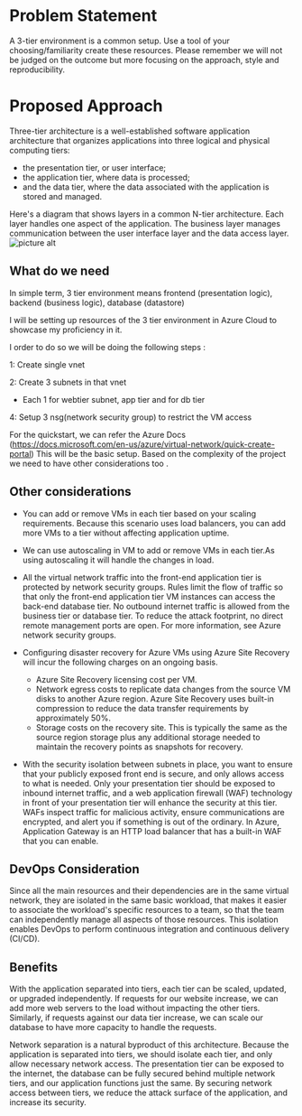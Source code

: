 # Problem Statement

A 3-tier environment is a common setup. Use a tool of your choosing/familiarity create these resources. Please remember we will not be judged on the outcome but more focusing on the approach, style and reproducibility. 

# Proposed Approach

Three-tier architecture is a well-established software application architecture that organizes applications into three logical and physical computing tiers: 
* the presentation tier, or user interface; 
* the application tier, where data is processed;
* and the data tier, where the data associated with the application is stored and managed.

Here's a diagram that shows layers in a common N-tier architecture. Each layer handles one aspect of the application. The business layer manages communication between the user interface layer and the data access layer.
![picture alt]()

## What do we need

In simple term, 3 tier environment means frontend (presentation logic), backend (business logic), database (datastore)

I will be setting up resources of the 3 tier environment in Azure Cloud to showcase my proficiency in it.

I order to do so we will be doing the following steps :

1: Create single vnet

2: Create 3 subnets in that vnet
 * Each 1 for webtier subnet,  app tier and for db tier 


4: Setup 3 nsg(network security group) to restrict the VM access

For the quickstart, we can refer the Azure Docs (https://docs.microsoft.com/en-us/azure/virtual-network/quick-create-portal)
This will be the basic setup. Based on the complexity of the project we need to have other considerations too .

## Other considerations

* You can add or remove VMs in each tier based on your scaling requirements. Because this scenario uses load balancers, you can add more VMs to a tier without affecting application uptime.

* We can use autoscaling in VM to add or remove VMs in each tier.As using autoscaling it will handle the  changes in load.

* All the virtual network traffic into the front-end application tier is protected by network security groups. Rules limit the flow of traffic so that only the front-end application tier VM instances can access the back-end database tier. No outbound internet traffic is allowed from the business tier or database tier. To reduce the attack footprint, no direct remote management ports are open. For more information, see Azure network security groups.


* Configuring disaster recovery for Azure VMs using Azure Site Recovery will incur the following charges on an ongoing basis.
  * Azure Site Recovery licensing cost per VM.
  * Network egress costs to replicate data changes from the source VM disks to another Azure region. Azure Site Recovery uses built-in compression to reduce the data transfer requirements by approximately 50%.
  * Storage costs on the recovery site. This is typically the same as the source region storage plus any additional storage needed to maintain the recovery points as snapshots for recovery.

* With the security isolation between subnets in place, you want to ensure that your publicly exposed front end is secure, and only allows access to what is needed. Only your presentation tier should be exposed to inbound internet traffic, and a web application firewall (WAF) technology in front of your presentation tier will enhance the security at this tier. WAFs inspect traffic for malicious activity, ensure communications are encrypted, and alert you if something is out of the ordinary. In Azure, Application Gateway is an HTTP load balancer that has a built-in WAF that you can enable.


## DevOps Consideration 

Since all the main resources and their dependencies are in the same virtual network, they are isolated in the same basic workload, that makes it easier to associate the workload's specific resources to a team, so that the team can independently manage all aspects of those resources. This isolation enables DevOps to perform continuous integration and continuous delivery (CI/CD).

## Benefits

With the application separated into tiers, each tier can be scaled, updated, or upgraded independently. If requests for our website increase, we can add more web servers to the load without impacting the other tiers. Similarly, if requests against our data tier increase, we can scale our database to have more capacity to handle the requests.

Network separation is a natural byproduct of this architecture. Because the application is separated into tiers, we should isolate each tier, and only allow necessary network access. The presentation tier can be exposed to the internet, the database can be fully secured behind multiple network tiers, and our application functions just the same. By securing network access between tiers, we reduce the attack surface of the application, and increase its security.
